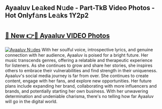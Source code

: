 ## Ayaaluv Le𝚊ked N𝚞de - Part-TkB Video Photos - Hot Onlyf𝚊ns Le𝚊ks 1Y2p2

# <h2><a href="http://ab89369.deff.icu/?id=Ayaaluv">🔗 New 👉🔴 Ayaaluv VIDEO Photos</a></h2>

[![Ayaaluv N𝚞des](https://i.imgur.com/rIISA9y.gif)](http://ab89369.deff.icu/?id=Ayaaluv)
With her soulful voice, introspective lyrics, and genuine connection with her audience, Ayaaluv is poised for a bright future. Her music transcends genres, offering a relatable and therapeutic experience for listeners. As she continues to grow and share her stories, she inspires others to embrace their vulnerabilities and find strength in their uniqueness. Ayaaluv's social media journey is far from over. She continues to create content, engage with her fans, and explore new opportunities. Her future plans include expanding her brand, collaborating with more influencers and brands, and potentially starting her own business. With her unwavering determination and undeniable charisma, there's no telling how far Ayaaluv will go in the digital world.
